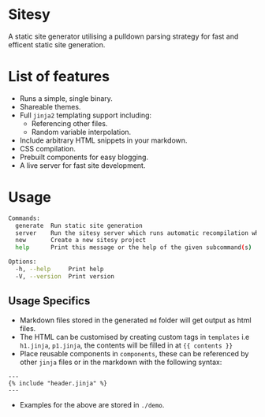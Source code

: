 # Sitesy

A static site generator utilising a pulldown parsing strategy for fast and efficent static site generation.

# List of features
* Runs a simple, single binary.
* Shareable themes.
* Full `jinja2` templating support including: 
    * Referencing other files. 
    * Random variable interpolation. 
* Include arbitrary HTML snippets in your markdown.
* CSS compilation.
* Prebuilt components for easy blogging.
* A live server for fast site development.

# Usage
```bash
Commands:
  generate  Run static site generation
  server    Run the sitesy server which runs automatic recompilation when your sites files change
  new       Create a new sitesy project
  help      Print this message or the help of the given subcommand(s)

Options:
  -h, --help     Print help
  -V, --version  Print version
```

## Usage Specifics
* Markdown files stored in the generated `md` folder will get output as html files. 
* The HTML can be customised by creating custom tags in `templates` i.e `h1.jinja`, `p1.jinja`, the contents will be filled in at `{{ contents }}`
* Place reusable components in `components`, these can be referenced by other `jinja` files or in the markdown with the following syntax: 
```
---
{% include "header.jinja" %}
---
```
* Examples for the above are stored in `./demo`.